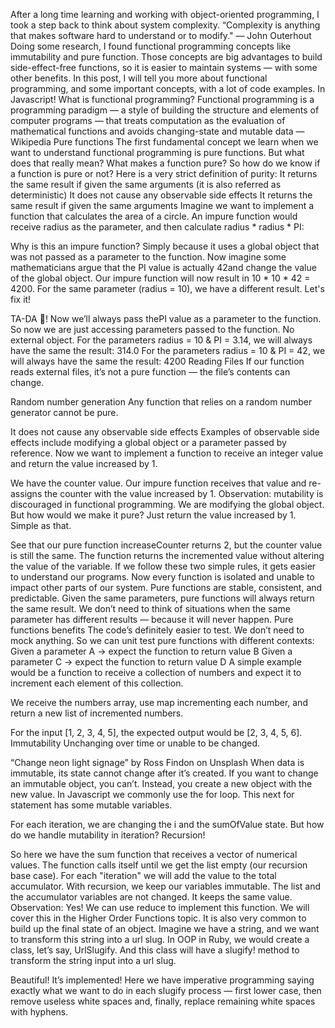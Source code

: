 After a long time learning and working with object-oriented programming, I took a step back to think about system complexity.
“Complexity is anything that makes software hard to understand or to modify." — John Outerhout
Doing some research, I found functional programming concepts like immutability and pure function. Those concepts are big advantages to build side-effect-free functions, so it is easier to maintain systems — with some other benefits.
In this post, I will tell you more about functional programming, and some important concepts, with a lot of code examples. In Javascript!
What is functional programming?
Functional programming is a programming paradigm — a style of building the structure and elements of computer programs — that treats computation as the evaluation of mathematical functions and avoids changing-state and mutable data — Wikipedia
Pure functions
The first fundamental concept we learn when we want to understand functional programming is pure functions. But what does that really mean? What makes a function pure?
So how do we know if a function is pure or not? Here is a very strict definition of purity:
It returns the same result if given the same arguments (it is also referred as deterministic)
It does not cause any observable side effects
It returns the same result if given the same arguments
Imagine we want to implement a function that calculates the area of a circle. An impure function would receive radius as the parameter, and then calculate radius * radius * PI:

Why is this an impure function? Simply because it uses a global object that was not passed as a parameter to the function.
Now imagine some mathematicians argue that the PI value is actually 42and change the value of the global object.
Our impure function will now result in 10 * 10 * 42 = 4200. For the same parameter (radius = 10), we have a different result. Let's fix it!

TA-DA 🎉! Now we’ll always pass thePI value as a parameter to the function. So now we are just accessing parameters passed to the function. No external object.
For the parameters radius = 10 & PI = 3.14, we will always have the same the result: 314.0
For the parameters radius = 10 & PI = 42, we will always have the same the result: 4200
Reading Files
If our function reads external files, it’s not a pure function — the file’s contents can change.

Random number generation
Any function that relies on a random number generator cannot be pure.

It does not cause any observable side effects
Examples of observable side effects include modifying a global object or a parameter passed by reference.
Now we want to implement a function to receive an integer value and return the value increased by 1.

We have the counter value. Our impure function receives that value and re-assigns the counter with the value increased by 1.
Observation: mutability is discouraged in functional programming.
We are modifying the global object. But how would we make it pure? Just return the value increased by 1. Simple as that.

See that our pure function increaseCounter returns 2, but the counter value is still the same. The function returns the incremented value without altering the value of the variable.
If we follow these two simple rules, it gets easier to understand our programs. Now every function is isolated and unable to impact other parts of our system.
Pure functions are stable, consistent, and predictable. Given the same parameters, pure functions will always return the same result. We don’t need to think of situations when the same parameter has different results — because it will never happen.
Pure functions benefits
The code’s definitely easier to test. We don’t need to mock anything. So we can unit test pure functions with different contexts:
Given a parameter A → expect the function to return value B
Given a parameter C → expect the function to return value D
A simple example would be a function to receive a collection of numbers and expect it to increment each element of this collection.

We receive the numbers array, use map incrementing each number, and return a new list of incremented numbers.

For the input [1, 2, 3, 4, 5], the expected output would be [2, 3, 4, 5, 6].
Immutability
Unchanging over time or unable to be changed.

“Change neon light signage” by Ross Findon on Unsplash
When data is immutable, its state cannot change after it’s created. If you want to change an immutable object, you can’t. Instead, you create a new object with the new value.
In Javascript we commonly use the for loop. This next for statement has some mutable variables.

For each iteration, we are changing the i and the sumOfValue state. But how do we handle mutability in iteration? Recursion!

So here we have the sum function that receives a vector of numerical values. The function calls itself until we get the list empty (our recursion base case). For each "iteration" we will add the value to the total accumulator.
With recursion, we keep our variables immutable. The list and the accumulator variables are not changed. It keeps the same value.
Observation: Yes! We can use reduce to implement this function. We will cover this in the Higher Order Functions topic.
It is also very common to build up the final state of an object. Imagine we have a string, and we want to transform this string into a url slug.
In OOP in Ruby, we would create a class, let’s say, UrlSlugify. And this class will have a slugify! method to transform the string input into a url slug.

Beautiful! It’s implemented! Here we have imperative programming saying exactly what we want to do in each slugify process — first lower case, then remove useless white spaces and, finally, replace remaining white spaces with hyphens.